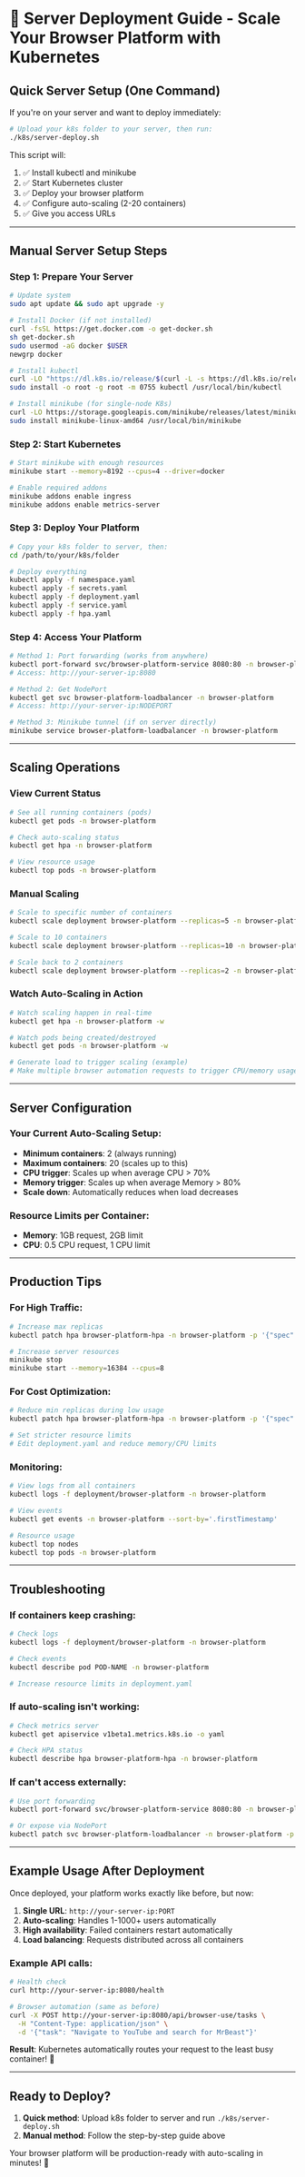 # 🚀 Server Deployment Guide - Scale Your Browser Platform with Kubernetes

## Quick Server Setup (One Command)

If you're on your server and want to deploy immediately:

```bash
# Upload your k8s folder to your server, then run:
./k8s/server-deploy.sh
```

This script will:
1. ✅ Install kubectl and minikube
2. ✅ Start Kubernetes cluster
3. ✅ Deploy your browser platform
4. ✅ Configure auto-scaling (2-20 containers)
5. ✅ Give you access URLs

---

## Manual Server Setup Steps

### Step 1: Prepare Your Server

```bash
# Update system
sudo apt update && sudo apt upgrade -y

# Install Docker (if not installed)
curl -fsSL https://get.docker.com -o get-docker.sh
sh get-docker.sh
sudo usermod -aG docker $USER
newgrp docker

# Install kubectl
curl -LO "https://dl.k8s.io/release/$(curl -L -s https://dl.k8s.io/release/stable.txt)/bin/linux/amd64/kubectl"
sudo install -o root -g root -m 0755 kubectl /usr/local/bin/kubectl

# Install minikube (for single-node K8s)
curl -LO https://storage.googleapis.com/minikube/releases/latest/minikube-linux-amd64
sudo install minikube-linux-amd64 /usr/local/bin/minikube
```

### Step 2: Start Kubernetes

```bash
# Start minikube with enough resources
minikube start --memory=8192 --cpus=4 --driver=docker

# Enable required addons
minikube addons enable ingress
minikube addons enable metrics-server
```

### Step 3: Deploy Your Platform

```bash
# Copy your k8s folder to server, then:
cd /path/to/your/k8s/folder

# Deploy everything
kubectl apply -f namespace.yaml
kubectl apply -f secrets.yaml
kubectl apply -f deployment.yaml
kubectl apply -f service.yaml
kubectl apply -f hpa.yaml
```

### Step 4: Access Your Platform

```bash
# Method 1: Port forwarding (works from anywhere)
kubectl port-forward svc/browser-platform-service 8080:80 -n browser-platform
# Access: http://your-server-ip:8080

# Method 2: Get NodePort
kubectl get svc browser-platform-loadbalancer -n browser-platform
# Access: http://your-server-ip:NODEPORT

# Method 3: Minikube tunnel (if on server directly)
minikube service browser-platform-loadbalancer -n browser-platform
```

---

## Scaling Operations

### View Current Status
```bash
# See all running containers (pods)
kubectl get pods -n browser-platform

# Check auto-scaling status
kubectl get hpa -n browser-platform

# View resource usage
kubectl top pods -n browser-platform
```

### Manual Scaling
```bash
# Scale to specific number of containers
kubectl scale deployment browser-platform --replicas=5 -n browser-platform

# Scale to 10 containers
kubectl scale deployment browser-platform --replicas=10 -n browser-platform

# Scale back to 2 containers
kubectl scale deployment browser-platform --replicas=2 -n browser-platform
```

### Watch Auto-Scaling in Action
```bash
# Watch scaling happen in real-time
kubectl get hpa -n browser-platform -w

# Watch pods being created/destroyed
kubectl get pods -n browser-platform -w

# Generate load to trigger scaling (example)
# Make multiple browser automation requests to trigger CPU/memory usage
```

---

## Server Configuration

### Your Current Auto-Scaling Setup:
- **Minimum containers**: 2 (always running)
- **Maximum containers**: 20 (scales up to this)
- **CPU trigger**: Scales up when average CPU > 70%
- **Memory trigger**: Scales up when average Memory > 80%
- **Scale down**: Automatically reduces when load decreases

### Resource Limits per Container:
- **Memory**: 1GB request, 2GB limit
- **CPU**: 0.5 CPU request, 1 CPU limit

---

## Production Tips

### For High Traffic:
```bash
# Increase max replicas
kubectl patch hpa browser-platform-hpa -n browser-platform -p '{"spec":{"maxReplicas":50}}'

# Increase server resources
minikube stop
minikube start --memory=16384 --cpus=8
```

### For Cost Optimization:
```bash
# Reduce min replicas during low usage
kubectl patch hpa browser-platform-hpa -n browser-platform -p '{"spec":{"minReplicas":1}}'

# Set stricter resource limits
# Edit deployment.yaml and reduce memory/CPU limits
```

### Monitoring:
```bash
# View logs from all containers
kubectl logs -f deployment/browser-platform -n browser-platform

# View events
kubectl get events -n browser-platform --sort-by='.firstTimestamp'

# Resource usage
kubectl top nodes
kubectl top pods -n browser-platform
```

---

## Troubleshooting

### If containers keep crashing:
```bash
# Check logs
kubectl logs -f deployment/browser-platform -n browser-platform

# Check events
kubectl describe pod POD-NAME -n browser-platform

# Increase resource limits in deployment.yaml
```

### If auto-scaling isn't working:
```bash
# Check metrics server
kubectl get apiservice v1beta1.metrics.k8s.io -o yaml

# Check HPA status
kubectl describe hpa browser-platform-hpa -n browser-platform
```

### If can't access externally:
```bash
# Use port forwarding
kubectl port-forward svc/browser-platform-service 8080:80 -n browser-platform

# Or expose via NodePort
kubectl patch svc browser-platform-loadbalancer -n browser-platform -p '{"spec":{"type":"NodePort"}}'
```

---

## Example Usage After Deployment

Once deployed, your platform works exactly like before, but now:

1. **Single URL**: `http://your-server-ip:PORT`
2. **Auto-scaling**: Handles 1-1000+ users automatically
3. **High availability**: Failed containers restart automatically
4. **Load balancing**: Requests distributed across all containers

### Example API calls:
```bash
# Health check
curl http://your-server-ip:8080/health

# Browser automation (same as before)
curl -X POST http://your-server-ip:8080/api/browser-use/tasks \
  -H "Content-Type: application/json" \
  -d '{"task": "Navigate to YouTube and search for MrBeast"}'
```

**Result**: Kubernetes automatically routes your request to the least busy container! 🚀

---

## Ready to Deploy?

1. **Quick method**: Upload k8s folder to server and run `./k8s/server-deploy.sh`
2. **Manual method**: Follow the step-by-step guide above

Your browser platform will be production-ready with auto-scaling in minutes! 🎉
